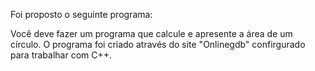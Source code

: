 Foi proposto o seguinte programa:

Você deve fazer um programa que calcule e apresente a área de um círculo.
O programa foi criado através do site "Onlinegdb" confirgurado para trabalhar com C++.